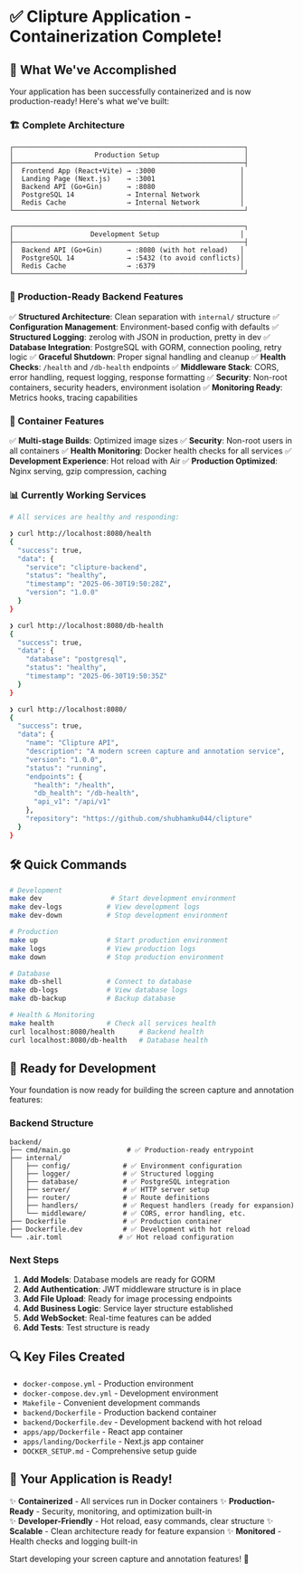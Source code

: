 # ✅ Clipture Application - Containerization Complete!

## 🎉 What We've Accomplished

Your application has been successfully containerized and is now production-ready! Here's what we've built:

### 🏗️ Complete Architecture

```
┌─────────────────────────────────────────────────────────┐
│                    Production Setup                     │
├─────────────────────────────────────────────────────────┤
│  Frontend App (React+Vite) → :3000                     │
│  Landing Page (Next.js)    → :3001                     │
│  Backend API (Go+Gin)      → :8080                     │
│  PostgreSQL 14             → Internal Network          │
│  Redis Cache               → Internal Network          │
└─────────────────────────────────────────────────────────┘

┌─────────────────────────────────────────────────────────┐
│                   Development Setup                    │
├─────────────────────────────────────────────────────────┤
│  Backend API (Go+Gin)      → :8080 (with hot reload)   │
│  PostgreSQL 14             → :5432 (to avoid conflicts)│
│  Redis Cache               → :6379                     │
└─────────────────────────────────────────────────────────┘
```

### 🚀 Production-Ready Backend Features

✅ **Structured Architecture**: Clean separation with `internal/` structure
✅ **Configuration Management**: Environment-based config with defaults
✅ **Structured Logging**: zerolog with JSON in production, pretty in dev
✅ **Database Integration**: PostgreSQL with GORM, connection pooling, retry logic
✅ **Graceful Shutdown**: Proper signal handling and cleanup
✅ **Health Checks**: `/health` and `/db-health` endpoints
✅ **Middleware Stack**: CORS, error handling, request logging, response formatting
✅ **Security**: Non-root containers, security headers, environment isolation
✅ **Monitoring Ready**: Metrics hooks, tracing capabilities

### 🐳 Container Features

✅ **Multi-stage Builds**: Optimized image sizes
✅ **Security**: Non-root users in all containers
✅ **Health Monitoring**: Docker health checks for all services
✅ **Development Experience**: Hot reload with Air
✅ **Production Optimized**: Nginx serving, gzip compression, caching

### 📊 Currently Working Services

```bash
# All services are healthy and responding:

❯ curl http://localhost:8080/health
{
  "success": true,
  "data": {
    "service": "clipture-backend",
    "status": "healthy",
    "timestamp": "2025-06-30T19:50:28Z",
    "version": "1.0.0"
  }
}

❯ curl http://localhost:8080/db-health
{
  "success": true,
  "data": {
    "database": "postgresql",
    "status": "healthy",
    "timestamp": "2025-06-30T19:50:35Z"
  }
}

❯ curl http://localhost:8080/
{
  "success": true,
  "data": {
    "name": "Clipture API",
    "description": "A modern screen capture and annotation service",
    "version": "1.0.0",
    "status": "running",
    "endpoints": {
      "health": "/health",
      "db_health": "/db-health",
      "api_v1": "/api/v1"
    },
    "repository": "https://github.com/shubhamku044/clipture"
  }
}
```

## 🛠️ Quick Commands

```bash
# Development
make dev                 # Start development environment
make dev-logs           # View development logs
make dev-down           # Stop development environment

# Production
make up                 # Start production environment
make logs               # View production logs
make down               # Stop production environment

# Database
make db-shell           # Connect to database
make db-logs            # View database logs
make db-backup          # Backup database

# Health & Monitoring
make health             # Check all services health
curl localhost:8080/health      # Backend health
curl localhost:8080/db-health   # Database health
```

## 🎯 Ready for Development

Your foundation is now ready for building the screen capture and annotation features:

### Backend Structure

```
backend/
├── cmd/main.go              # ✅ Production-ready entrypoint
├── internal/
│   ├── config/             # ✅ Environment configuration
│   ├── logger/             # ✅ Structured logging
│   ├── database/           # ✅ PostgreSQL integration
│   ├── server/             # ✅ HTTP server setup
│   ├── router/             # ✅ Route definitions
│   ├── handlers/           # ✅ Request handlers (ready for expansion)
│   └── middleware/         # ✅ CORS, error handling, etc.
├── Dockerfile              # ✅ Production container
├── Dockerfile.dev          # ✅ Development with hot reload
└── .air.toml              # ✅ Hot reload configuration
```

### Next Steps

1. **Add Models**: Database models are ready for GORM
2. **Add Authentication**: JWT middleware structure is in place
3. **Add File Upload**: Ready for image processing endpoints
4. **Add Business Logic**: Service layer structure established
5. **Add WebSocket**: Real-time features can be added
6. **Add Tests**: Test structure is ready

## 🔍 Key Files Created

- `docker-compose.yml` - Production environment
- `docker-compose.dev.yml` - Development environment
- `Makefile` - Convenient development commands
- `backend/Dockerfile` - Production backend container
- `backend/Dockerfile.dev` - Development backend with hot reload
- `apps/app/Dockerfile` - React app container
- `apps/landing/Dockerfile` - Next.js app container
- `DOCKER_SETUP.md` - Comprehensive setup guide

## 🎊 Your Application is Ready!

✨ **Containerized** - All services run in Docker containers
✨ **Production-Ready** - Security, monitoring, and optimization built-in  
✨ **Developer-Friendly** - Hot reload, easy commands, clear structure
✨ **Scalable** - Clean architecture ready for feature expansion
✨ **Monitored** - Health checks and logging built-in

Start developing your screen capture and annotation features! 🚀
